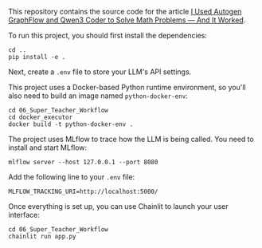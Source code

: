 This repository contains the source code for the article [I Used Autogen GraphFlow and Qwen3 Coder to Solve Math Problems — And It Worked](https://www.dataleadsfuture.com/i-used-autogen-graphflow-and-qwen3-coder-to-solve-math-problems-and-it-worked/).

To run this project, you should first install the dependencies:

```shell
cd ..
pip install -e .
```

Next, create a `.env` file to store your LLM's API settings.

This project uses a Docker-based Python runtime environment, so you'll also need to build an image named `python-docker-env`:

```shell
cd 06_Super_Teacher_Workflow
cd docker_executor
docker build -t python-docker-env .
```

The project uses MLflow to trace how the LLM is being called. You need to install and start MLflow:
```shell
mlflow server --host 127.0.0.1 --port 8080
```

Add the following line to your `.env` file:
```text
MLFLOW_TRACKING_URI=http://localhost:5000/
```

Once everything is set up, you can use Chainlit to launch your user interface:
```shell
cd 06_Super_Teacher_Workflow
chainlit run app.py
```